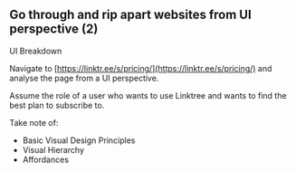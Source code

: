 ## Go through and rip apart websites from UI perspective (2)

UI Breakdown

Navigate to [https://linktr.ee/s/pricing/](https://linktr.ee/s/pricing/) and analyse the page from a UI perspective.

Assume the role of a user who wants to use Linktree and wants to find the best plan to subscribe to.

Take note of:
- Basic Visual Design Principles
- Visual Hierarchy
- Affordances
 